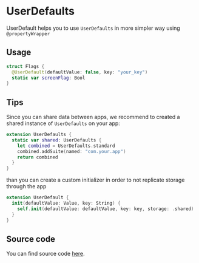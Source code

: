#  UserDefaults

UserDefault helps you to use `UserDefaults` in more simpler way using `@propertyWrapper`

## Usage

```swift
struct Flags {
  @UserDefault(defaultValue: false, key: "your_key")
  static var screenFlag: Bool
}
```

## Tips

Since you can share data between apps, we recommend to created a shared instance of `UserDefaults` on your app:


```swift
extension UserDefaults {
  static var shared: UserDefaults {
    let combined = UserDefaults.standard
    combined.addSuite(named: "com.your.app")
    return combined
  }
}
```

than you can create a custom initializer in order to not replicate storage through the app


```swift
extension UserDefault {
  init(defaultValue: Value, key: String) {
    self.init(defaultValue: defaultValue, key: key, storage: .shared)
  }
}
```

## Source code
You can find source code [here](/Sources/Utilities/PropertyWrapper/UserDefault.swift).

